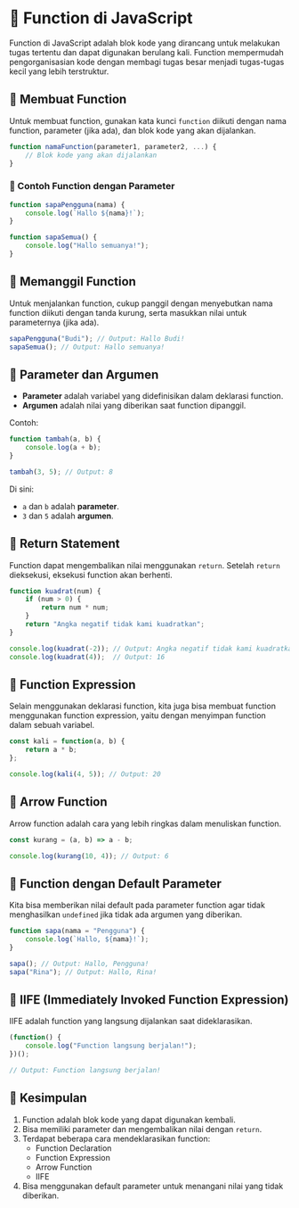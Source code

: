 # 📌 **Function di JavaScript**

Function di JavaScript adalah blok kode yang dirancang untuk melakukan tugas tertentu dan dapat digunakan berulang kali. Function mempermudah pengorganisasian kode dengan membagi tugas besar menjadi tugas-tugas kecil yang lebih terstruktur.

## 📌 **Membuat Function**

Untuk membuat function, gunakan kata kunci `function` diikuti dengan nama function, parameter (jika ada), dan blok kode yang akan dijalankan.

```javascript
function namaFunction(parameter1, parameter2, ...) {
    // Blok kode yang akan dijalankan
}
```

### 📌 Contoh Function dengan Parameter
```javascript
function sapaPengguna(nama) {
    console.log(`Hallo ${nama}!`);
}

function sapaSemua() {
    console.log("Hallo semuanya!");
}
```

## 📌 **Memanggil Function**

Untuk menjalankan function, cukup panggil dengan menyebutkan nama function diikuti dengan tanda kurung, serta masukkan nilai untuk parameternya (jika ada).

```javascript
sapaPengguna("Budi"); // Output: Hallo Budi!
sapaSemua(); // Output: Hallo semuanya!
```

## 📌 **Parameter dan Argumen**

- **Parameter** adalah variabel yang didefinisikan dalam deklarasi function.
- **Argumen** adalah nilai yang diberikan saat function dipanggil.

Contoh:
```javascript
function tambah(a, b) {
    console.log(a + b);
}

tambah(3, 5); // Output: 8
```

Di sini:
- `a` dan `b` adalah **parameter**.
- `3` dan `5` adalah **argumen**.

## 📌 **Return Statement**

Function dapat mengembalikan nilai menggunakan `return`. Setelah `return` dieksekusi, eksekusi function akan berhenti.

```javascript
function kuadrat(num) {
    if (num > 0) {
        return num * num;
    }
    return "Angka negatif tidak kami kuadratkan";
}

console.log(kuadrat(-2)); // Output: Angka negatif tidak kami kuadratkan
console.log(kuadrat(4));  // Output: 16
```

## 📌 **Function Expression**

Selain menggunakan deklarasi function, kita juga bisa membuat function menggunakan function expression, yaitu dengan menyimpan function dalam sebuah variabel.

```javascript
const kali = function(a, b) {
    return a * b;
};

console.log(kali(4, 5)); // Output: 20
```

## 📌 **Arrow Function**

Arrow function adalah cara yang lebih ringkas dalam menuliskan function.

```javascript
const kurang = (a, b) => a - b;

console.log(kurang(10, 4)); // Output: 6
```

## 📌 **Function dengan Default Parameter**

Kita bisa memberikan nilai default pada parameter function agar tidak menghasilkan `undefined` jika tidak ada argumen yang diberikan.

```javascript
function sapa(nama = "Pengguna") {
    console.log(`Hallo, ${nama}!`);
}

sapa(); // Output: Hallo, Pengguna!
sapa("Rina"); // Output: Hallo, Rina!
```

## 📌 **IIFE (Immediately Invoked Function Expression)**

IIFE adalah function yang langsung dijalankan saat dideklarasikan.

```javascript
(function() {
    console.log("Function langsung berjalan!");
})();

// Output: Function langsung berjalan!
```

## 📌 **Kesimpulan**

1. Function adalah blok kode yang dapat digunakan kembali.
2. Bisa memiliki parameter dan mengembalikan nilai dengan `return`.
3. Terdapat beberapa cara mendeklarasikan function:
   - Function Declaration
   - Function Expression
   - Arrow Function
   - IIFE
4. Bisa menggunakan default parameter untuk menangani nilai yang tidak diberikan.


